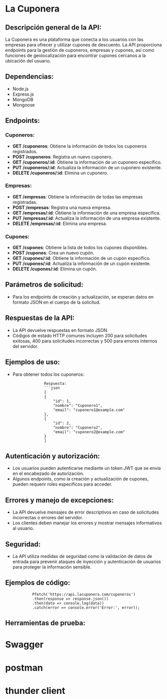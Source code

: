 # La Cuponera

## Descripción general de la API:
La Cuponera es una plataforma que conecta a los usuarios con las empresas para ofrecer y utilizar cupones de descuento. La API proporciona endpoints para la gestión de cuponeros, empresas y cupones, así como funciones de geolocalización para encontrar cupones cercanos a la ubicación del usuario.

## Dependencias:
- Node.js
- Express.js
- MongoDB
- Mongoose

## Endpoints:

### Cuponeros:
- **GET /cuponeros**: Obtiene la información de todos los cuponeros registrados.
- **POST /cuponeros**: Registra un nuevo cuponero.
- **GET /cuponeros/:id**: Obtiene la información de un cuponero específico.
- **PUT /cuponeros/:id**: Actualiza la información de un cuponero existente.
- **DELETE /cuponeros/:id**: Elimina un cuponero.

### Empresas:
- **GET /empresas**: Obtiene la información de todas las empresas registradas.
- **POST /empresas**: Registra una nueva empresa.
- **GET /empresas/:id**: Obtiene la información de una empresa específica.
- **PUT /empresas/:id**: Actualiza la información de una empresa existente.
- **DELETE /empresas/:id**: Elimina una empresa.

### Cupones:
- **GET /cupones**: Obtiene la lista de todos los cupones disponibles.
- **POST /cupones**: Crea un nuevo cupón.
- **GET /cupones/:id**: Obtiene la información de un cupón específico.
- **PUT /cupones/:id**: Actualiza la información de un cupón existente.
- **DELETE /cupones/:id**: Elimina un cupón.

## Parámetros de solicitud:
- Para los endpoints de creación y actualización, se esperan datos en formato JSON en el cuerpo de la solicitud.

## Respuestas de la API:
- La API devuelve respuestas en formato JSON.
- Códigos de estado HTTP comunes incluyen 200 para solicitudes exitosas, 400 para solicitudes incorrectas y 500 para errores internos del servidor.

## Ejemplos de uso:
- Para obtener todos los cuponeros:

                    Respuesta:
                    ```json
                    [
                    {
                        "id": 1,
                        "nombre": "Cuponero1",
                        "email": "cuponero1@example.com"
                    },
                    {
                        "id": 2,
                        "nombre": "Cuponero2",
                        "email": "cuponero2@example.com"
                    }
                    ]

## Autenticación y autorización:
- Los usuarios pueden autenticarse mediante un token JWT que se envía en el encabezado de autorización.
- Algunos endpoints, como la creación y actualización de cupones, pueden requerir roles específicos para acceder.

## Errores y manejo de excepciones:
- La API devuelve mensajes de error descriptivos en caso de solicitudes incorrectas o errores del servidor.
- Los clientes deben manejar los errores y mostrar mensajes informativos al usuario.

## Seguridad:
- La API utiliza medidas de seguridad como la validación de datos de entrada para prevenir ataques de inyección y autenticación de usuarios para proteger la información sensible.

## Ejemplos de código:

                Pfetch('https://api.lacuponera.com/cuponeros')
                .then(response => response.json())
                .then(data => console.log(data))
                .catch(error => console.error('Error:', error));

## Herramientas de prueba:
# Swagger
# postman
# thunder client